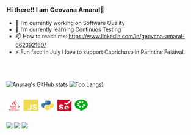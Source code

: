 ### Hi there!! I am Geovana Amaral👋

- 🔭 I’m currently working on Software Quality
- 🌱 I’m currently learning Continuos Testing
- 📫 How to reach me: https://www.linkedin.com/in/geovana-amaral-662392160/
- ⚡ Fun fact: In July I love to support Caprichoso  in Parintins Festival.

<br>
<div style="display: inline_block"><br>
  
![Anurag's GitHub stats](https://github-readme-stats.vercel.app/api?username=gsamaral&show_icons=true&theme=tokyonight)
[![Top Langs](https://github-readme-stats.vercel.app/api/top-langs/?username=gsamaral&layout=compact&theme=tokyonight))](https://github.com/gsamaral/github-readme-stats)

</div>

<div style="display: inline_block"><br>
    <img align="center" alt="Rafa-Js" height="30" width="40" src="https://raw.githubusercontent.com/devicons/devicon/master/icons/java/java-plain.svg">
  <img align="center" alt="Rafa-Js" height="30" width="40" src="https://raw.githubusercontent.com/devicons/devicon/master/icons/javascript/javascript-plain.svg">
  <img align="center" alt="Rafa-Python" height="30" width="40" src="https://raw.githubusercontent.com/devicons/devicon/master/icons/python/python-original.svg">
  <img align="center" alt="Rafa-Python" height="30" width="40" src="https://raw.githubusercontent.com/devicons/devicon/master/icons/selenium/selenium-original.svg">
  <img align="center" alt="Rafa-Python" height="30" width="40" src="https://raw.githubusercontent.com/devicons/devicon/master/icons/cucumber/cucumber-plain.svg">


 ##
 
<div> 
  <a href="https://instagram.com/eugeovanaamaral" target="_blank"><img src="https://img.shields.io/badge/-Instagram-%23E4405F?style=for-the-badge&logo=instagram&logoColor=white" target="_blank"></a>
  <a href = "mailto:gsamaral05@gmail.com"><img src="https://img.shields.io/badge/-Gmail-%23333?style=for-the-badge&logo=gmail&logoColor=white" target="_blank"></a>
  <a href="https://www.linkedin.com/in/geovana-amaral-662392160/" target="_blank"><img src="https://img.shields.io/badge/-LinkedIn-%230077B5?style=for-the-badge&logo=linkedin&logoColor=white" target="_blank"></a> 
  
</div>
